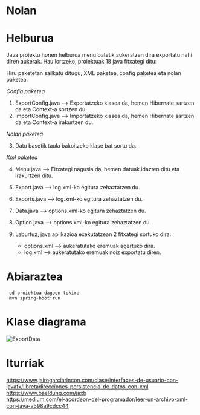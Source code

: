 # Nolan

# Helburua
Java proiektu honen helburua menu batetik aukeratzen dira exportatu nahi diren aukerak.
Hau lortzeko, proiektuak 18 java fitxategi ditu:

Hiru paketetan sailkatu ditugu, XML paketea, config paketea eta nolan paketea:

*Config paketea*

1. ExportConfig.java --> Exportatzeko klasea da, hemen Hibernate sartzen da eta Context-a sortzen du.
2. ImportConfig.java --> Importatzeko klasea da, hemen Hibernate sartzen da eta Context-a irakurtzen du.

*Nolan paketea*

3. Datu basetik taula bakoitzeko klase bat sortu da.

*Xml paketea*

4. Menu.java --> Fitxategi nagusia da, hemen datuak idazten ditu eta irakurtzen ditu.
5. Export.java --> log.xml-ko egitura zehaztatzen du. 
6. Exports.java --> log.xml-ko egitura zehaztatzen du.
7. Data.java --> options.xml-ko egitura zehaztatzen du.
8. Option.java --> options.xml-ko egitura zehaztatzen du.

9. Laburtuz, java aplikazioa exekutatzean 2 fitxategi sortuko dira: 
      - options.xml --> aukeratutako eremuak agertuko dira.
      - log.xml --> aukeratutako eremuak noiz exportatu diren.

# Abiaraztea
     cd proiektua dagoen tokira
     mvn spring-boot:run
# Klase diagrama
![ExportData](https://user-images.githubusercontent.com/75113996/142150422-20d36f2c-920b-4748-828a-30a0196a3e97.png)


# Iturriak
https://www.jairogarciarincon.com/clase/interfaces-de-usuario-con-javafx/libretadirecciones-persistencia-de-datos-con-xml <br>
https://www.baeldung.com/jaxb <br>
https://medium.com/el-acordeon-del-programador/leer-un-archivo-xml-con-java-a598a9cdcc44<br>

